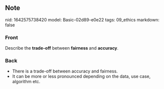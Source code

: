 ## Note
nid: 1642575738420
model: Basic-02d89-e0e22
tags: 09_ethics
markdown: false

### Front
Describe the <b>trade-off</b> between <b>fairness </b>and <b>accuracy</b>.

### Back
<ul><li>There is a trade-off between accuracy and fairness.</li><li>It can be more or less pronounced depending on the data, use case, algorithm etc.</li></ul>
